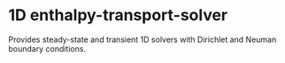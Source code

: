 1D enthalpy-transport-solver
=========================

Provides steady-state and transient 1D solvers with Dirichlet and Neuman boundary conditions.